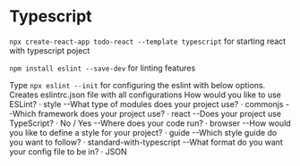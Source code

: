 # Typescript

`npx create-react-app todo-react --template typescript`
for starting react with typescript poject

`npm install eslint --save-dev` for linting features 

Type `npx eslint --init` for configuring the eslint with below options. Creates eslintrc.json file with all configurations
 How would you like to use ESLint? · style
--What type of modules does your project use? · commonjs
--Which framework does your project use? · react
--Does your project use TypeScript? · No / Yes
--Where does your code run? · browser
--How would you like to define a style for your project? · guide
--Which style guide do you want to follow? · standard-with-typescript
--What format do you want your config file to be in? · JSON
